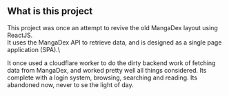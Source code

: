 ## What is this project
This project was once an attempt to revive the old MangaDex layout using ReactJS.\
It uses the MangaDex API to retrieve data, and is designed as a single page application (SPA).\

It once used a cloudflare worker to do the dirty backend work of fetching data from MangaDex, and worked pretty well all things considered.
Its complete with a login system, browsing, searching and reading.
Its abandoned now, never to se the light of day.
